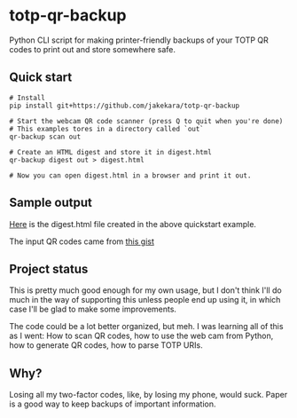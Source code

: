 # totp-qr-backup

Python CLI script for making printer-friendly backups of your TOTP QR codes to print out and store somewhere safe.

## Quick start

```shell
# Install
pip install git+https://github.com/jakekara/totp-qr-backup

# Start the webcam QR code scanner (press Q to quit when you're done)
# This examples tores in a directory called `out`
qr-backup scan out

# Create an HTML digest and store it in digest.html
qr-backup digest out > digest.html

# Now you can open digest.html in a browser and print it out.
```

## Sample output

[Here](demo/digest.html) is the digest.html file created in the above quickstart example.

The input QR codes came from [this gist](https://gist.github.com/kcramer/c6148fb906e116d84e4bde7b2ab56992) 

## Project status

This is pretty much good enough for my own usage, but I don't think I'll do much in the way of supporting this unless people end up using it, in which case I'll be glad to make some improvements.

The code could be a lot better organized, but meh. I was learning all of this as I went: How to scan QR codes, how to use the web cam from Python, how to generate QR codes, how to parse TOTP URIs.

## Why?

Losing all my two-factor codes, like, by losing my phone, would suck. Paper is a good way to keep backups of important information.